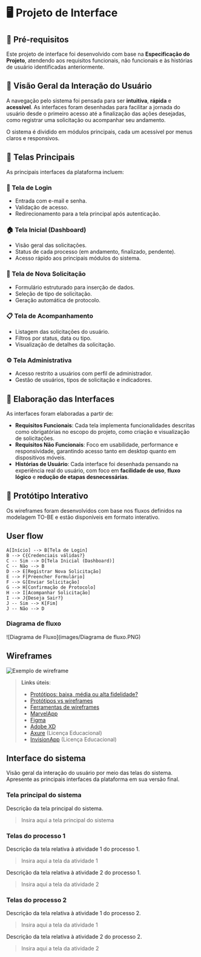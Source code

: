 # 🖥️ Projeto de Interface

## 📌 Pré-requisitos

Este projeto de interface foi desenvolvido com base na **Especificação do Projeto**, atendendo aos requisitos funcionais, não funcionais e às histórias de usuário identificadas anteriormente.

## 👤 Visão Geral da Interação do Usuário

A navegação pelo sistema foi pensada para ser **intuitiva**, **rápida** e **acessível**. As interfaces foram desenhadas para facilitar a jornada do usuário desde o primeiro acesso até a finalização das ações desejadas, como registrar uma solicitação ou acompanhar seu andamento.

O sistema é dividido em módulos principais, cada um acessível por menus claros e responsivos.

## 🧩 Telas Principais

As principais interfaces da plataforma incluem:

### 🔐 Tela de Login

- Entrada com e-mail e senha.
- Validação de acesso.
- Redirecionamento para a tela principal após autenticação.

### 🏠 Tela Inicial (Dashboard)

- Visão geral das solicitações.
- Status de cada processo (em andamento, finalizado, pendente).
- Acesso rápido aos principais módulos do sistema.

### 📝 Tela de Nova Solicitação

- Formulário estruturado para inserção de dados.
- Seleção de tipo de solicitação.
- Geração automática de protocolo.

### 📋 Tela de Acompanhamento

- Listagem das solicitações do usuário.
- Filtros por status, data ou tipo.
- Visualização de detalhes da solicitação.

### ⚙️ Tela Administrativa

- Acesso restrito a usuários com perfil de administrador.
- Gestão de usuários, tipos de solicitação e indicadores.

## 🧠 Elaboração das Interfaces

As interfaces foram elaboradas a partir de:

- **Requisitos Funcionais**: Cada tela implementa funcionalidades descritas como obrigatórias no escopo do projeto, como criação e visualização de solicitações.
- **Requisitos Não Funcionais**: Foco em usabilidade, performance e responsividade, garantindo acesso tanto em desktop quanto em dispositivos móveis.
- **Histórias de Usuário**: Cada interface foi desenhada pensando na experiência real do usuário, com foco em **facilidade de uso**, **fluxo lógico** e **redução de etapas desnecessárias**.

## 🧪 Protótipo Interativo

Os wireframes foram desenvolvidos com base nos fluxos definidos na modelagem TO-BE e estão disponíveis em formato interativo.

 ## User flow

    A[Início] --> B[Tela de Login]
    B --> C{Credenciais válidas?}
    C -- Sim --> D[Tela Inicial (Dashboard)]
    C -- Não --> B
    D --> E[Registrar Nova Solicitação]
    E --> F[Preencher Formulário]
    F --> G[Enviar Solicitação]
    G --> H[Confirmação de Protocolo]
    H --> I[Acompanhar Solicitação]
    I --> J{Deseja Sair?}
    J -- Sim --> K[Fim]
    J -- Não --> D

### Diagrama de fluxo

![Diagrama de Fluxo](images/Diagrama de fluxo.PNG)

## Wireframes

![Exemplo de wireframe](images/wireframe.png)
 
> **Links úteis**:
> - [Protótipos: baixa, média ou alta fidelidade?](https://medium.com/ladies-that-ux-br/prot%C3%B3tipos-baixa-m%C3%A9dia-ou-alta-fidelidade-71d897559135)
> - [Protótipos vs wireframes](https://www.nngroup.com/videos/prototypes-vs-wireframes-ux-projects/)
> - [Ferramentas de wireframes](https://rockcontent.com/blog/wireframes/)
> - [MarvelApp](https://marvelapp.com/developers/documentation/tutorials/)
> - [Figma](https://www.figma.com/)
> - [Adobe XD](https://www.adobe.com/br/products/xd.html#scroll)
> - [Axure](https://www.axure.com/edu) (Licença Educacional)
> - [InvisionApp](https://www.invisionapp.com/) (Licença Educacional)


## Interface do sistema

Visão geral da interação do usuário por meio das telas do sistema. Apresente as principais interfaces da plataforma em sua versão final.

### Tela principal do sistema

Descrição da tela principal do sistema.

> Insira aqui a tela principal do sistema


###  Telas do processo 1

Descrição da tela relativa à atividade 1 do processo 1.

> Insira aqui a tela da atividade 1

Descrição da tela relativa à atividade 2 do processo 1.

> Insira aqui a tela da atividade 2


### Telas do processo 2

Descrição da tela relativa à atividade 1 do processo 2.

> Insira aqui a tela da atividade 1

Descrição da tela relativa à atividade 2 do processo 2.

> Insira aqui a tela da atividade 2

